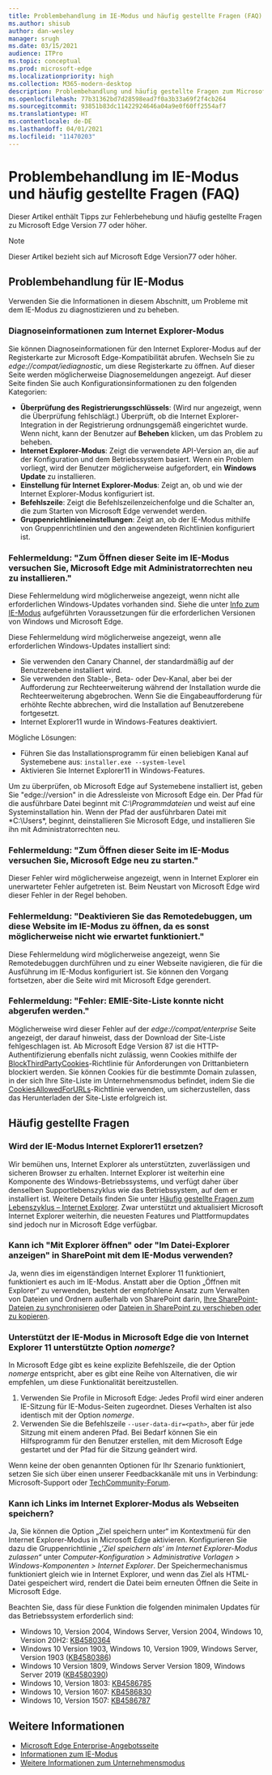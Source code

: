 ```yaml
---
title: Problembehandlung im IE-Modus und häufig gestellte Fragen (FAQ)
ms.author: shisub
author: dan-wesley
manager: srugh
ms.date: 03/15/2021
audience: ITPro
ms.topic: conceptual
ms.prod: microsoft-edge
ms.localizationpriority: high
ms.collection: M365-modern-desktop
description: Problembehandlung und häufig gestellte Fragen zum Microsoft Edge Internet Explorer-Modus
ms.openlocfilehash: 77b31362bd7d28598ead7f0a3b33a69f2f4cb264
ms.sourcegitcommit: 93851b83dc11422924646a04a9e0f60ff2554af7
ms.translationtype: HT
ms.contentlocale: de-DE
ms.lasthandoff: 04/01/2021
ms.locfileid: "11470203"
---
```

# <a name="ie-mode-troubleshooting-and-faq"></a>Problembehandlung im IE-Modus und häufig gestellte Fragen (FAQ)

Dieser Artikel enthält Tipps zur Fehlerbehebung und häufig gestellte Fragen zu Microsoft Edge Version 77 oder höher.

> [!NOTE]
> Dieser Artikel bezieht sich auf Microsoft Edge Version77 oder höher.


## <a name="troubleshoot-ie-mode"></a>Problembehandlung für IE-Modus

Verwenden Sie die Informationen in diesem Abschnitt, um Probleme mit dem IE-Modus zu diagnostizieren und zu beheben.

### <a name="internet-explorer-mode-diagnostic-information"></a>Diagnoseinformationen zum Internet Explorer-Modus

Sie können Diagnoseinformationen für den Internet Explorer-Modus auf der Registerkarte zur Microsoft Edge-Kompatibilität abrufen. Wechseln Sie zu *edge://compat/iediagnostic*, um diese Registerkarte zu öffnen. Auf dieser Seite werden möglicherweise Diagnosemeldungen angezeigt. Auf dieser Seite finden Sie auch Konfigurationsinformationen zu den folgenden Kategorien:

- **Überprüfung des Registrierungsschlüssels**: (Wird nur angezeigt, wenn die Überprüfung fehlschlägt.) Überprüft, ob die Internet Explorer-Integration in der Registrierung ordnungsgemäß eingerichtet wurde. Wenn nicht, kann der Benutzer auf **Beheben** klicken, um das Problem zu beheben.
- **Internet Explorer-Modus**: Zeigt die verwendete API-Version an, die auf der Konfiguration und dem Betriebssystem basiert. Wenn ein Problem vorliegt, wird der Benutzer möglicherweise aufgefordert, ein **Windows Update** zu installieren.
- **Einstellung für Internet Explorer-Modus**: Zeigt an, ob und wie der Internet Explorer-Modus konfiguriert ist.
- **Befehlszeile**: Zeigt die Befehlszeilenzeichenfolge und die Schalter an, die zum Starten von Microsoft Edge verwendet werden.
- **Gruppenrichtlinieneinstellungen**: Zeigt an, ob der IE-Modus mithilfe von Gruppenrichtlinien und den angewendeten Richtlinien konfiguriert ist.

### <a name="error-message-to-open-this-page-in-internet-explorer-mode-reinstall-microsoft-edge-with-administrator-privileges"></a>Fehlermeldung: "Zum Öffnen dieser Seite im IE-Modus versuchen Sie, Microsoft Edge mit Administratorrechten neu zu installieren."

Diese Fehlermeldung wird möglicherweise angezeigt, wenn nicht alle erforderlichen Windows-Updates vorhanden sind. Siehe die unter [Info zum IE-Modus](./edge-ie-mode.md) aufgeführten Voraussetzungen für die erforderlichen Versionen von Windows und Microsoft Edge.

Diese Fehlermeldung wird möglicherweise angezeigt, wenn alle erforderlichen Windows-Updates installiert sind:

- Sie verwenden den Canary Channel, der standardmäßig auf der Benutzerebene installiert wird.
- Sie verwenden den Stable-, Beta- oder Dev-Kanal, aber bei der Aufforderung zur Rechteerweiterung während der Installation wurde die Rechteerweiterung abgebrochen. Wenn Sie die Eingabeaufforderung für erhöhte Rechte abbrechen, wird die Installation auf Benutzerebene fortgesetzt.
- Internet Explorer11 wurde in Windows-Features deaktiviert.

Mögliche Lösungen:

- Führen Sie das Installationsprogramm für einen beliebigen Kanal auf Systemebene aus: `installer.exe --system-level`
- Aktivieren Sie Internet Explorer11 in Windows-Features.

Um zu überprüfen, ob Microsoft Edge auf Systemebene installiert ist, geben Sie "edge://version" in die Adressleiste von Microsoft Edge ein. Der Pfad für die ausführbare Datei beginnt mit *C:\Programmdateien* und weist auf eine Systeminstallation hin. Wenn der Pfad der ausführbaren Datei mit *C:\Users\*, beginnt, deinstallieren Sie Microsoft Edge, und installieren Sie ihn mit Administratorrechten neu.

### <a name="error-message-to-open-this-page-in-ie-mode-try-restarting-microsoft-edge"></a>Fehlermeldung: "Zum Öffnen dieser Seite im IE-Modus versuchen Sie, Microsoft Edge neu zu starten."

Dieser Fehler wird möglicherweise angezeigt, wenn in Internet Explorer ein unerwarteter Fehler aufgetreten ist. Beim Neustart von Microsoft Edge wird dieser Fehler in der Regel behoben.

### <a name="error-message-turn-off-remote-debugging-to-open-this-site-in-ie-mode-otherwise-it-might-not-work-as-expected"></a>Fehlermeldung: "Deaktivieren Sie das Remotedebuggen, um diese Website im IE-Modus zu öffnen, da es sonst möglicherweise nicht wie erwartet funktioniert."

Diese Fehlermeldung wird möglicherweise angezeigt, wenn Sie Remotedebuggen durchführen und zu einer Webseite navigieren, die für die Ausführung im IE-Modus konfiguriert ist. Sie können den Vorgang fortsetzen, aber die Seite wird mit Microsoft Edge gerendert.

### <a name="error-message-error-could-not-retrieve-emie-site-list"></a>Fehlermeldung: "Fehler: EMIE-Site-Liste konnte nicht abgerufen werden."

Möglicherweise wird dieser Fehler auf der *edge://compat/enterprise* Seite angezeigt, der darauf hinweist, dass der Download der Site-Liste fehlgeschlagen ist. Ab Microsoft Edge Version 87 ist die HTTP-Authentifizierung ebenfalls nicht zulässig, wenn Cookies mithilfe der [BlockThirdPartyCookies](./microsoft-edge-policies.md#blockthirdpartycookies)-Richtlinie für Anforderungen von Drittanbietern blockiert werden. Sie können Cookies für die bestimmte Domain zulassen, in der sich Ihre Site-Liste im Unternehmensmodus befindet, indem Sie die [CookiesAllowedForURLs](./microsoft-edge-policies.md#cookiesallowedforurls)-Richtlinie verwenden, um sicherzustellen, dass das Herunterladen der Site-Liste erfolgreich ist.

## <a name="frequently-asked-questions"></a>Häufig gestellte Fragen

### <a name="will-ie-mode-replace-internet-explorer-11"></a>Wird der IE-Modus Internet Explorer11 ersetzen?

Wir bemühen uns, Internet Explorer als unterstützten, zuverlässigen und sicheren Browser zu erhalten. Internet Explorer ist weiterhin eine Komponente des Windows-Betriebssystems, und verfügt daher über denselben Supportlebenszyklus wie das Betriebssystem, auf dem er installiert ist. Weitere Details finden Sie unter [Häufig gestellte Fragen zum Lebenszyklus – Internet Explorer](https://support.microsoft.com/help/17454/). Zwar unterstützt und aktualisiert Microsoft Internet Explorer weiterhin, die neuesten Features und Plattformupdates sind jedoch nur in Microsoft Edge verfügbar.

### <a name="can-i-use-open-with-explorer-or-view-in-file-explorer-in-sharepoint-with-ie-mode"></a>Kann ich "Mit Explorer öffnen" oder "Im Datei-Explorer anzeigen" in SharePoint mit dem IE-Modus verwenden?

Ja, wenn dies im eigenständigen Internet Explorer 11 funktioniert, funktioniert es auch im IE-Modus. Anstatt aber die Option „Öffnen mit Explorer“ zu verwenden, besteht der empfohlene Ansatz zum Verwalten von Dateien und Ordnern außerhalb von SharePoint darin, [Ihre SharePoint-Dateien zu synchronisieren](https://support.office.com/en-us/article/sync-sharepoint-files-with-the-onedrive-sync-app-6de9ede8-5b6e-4503-80b2-6190f3354a88) oder [Dateien in SharePoint zu verschieben oder zu kopieren](https://support.office.com/en-us/article/move-or-copy-files-in-sharepoint-00e2f483-4df3-46be-a861-1f5f0c1a87bc).

### <a name="does-ie-mode-on-microsoft-edge-support-the-nomerge-option-that-was-supported-in-internet-explorer-11"></a>Unterstützt der IE-Modus in Microsoft Edge die von Internet Explorer 11 unterstützte Option *nomerge*?

In Microsoft Edge gibt es keine explizite Befehlszeile, die der Option *nomerge* entspricht, aber es gibt eine Reihe von Alternativen, die wir empfehlen, um diese Funktionalität bereitzustellen.

1. Verwenden Sie Profile in Microsoft Edge: Jedes Profil wird einer anderen IE-Sitzung für IE-Modus-Seiten zugeordnet. Dieses Verhalten ist also identisch mit der Option *nomerge*.
2. Verwenden Sie die Befehlszeile `--user-data-dir=<path>`, aber für jede Sitzung mit einem anderen Pfad. Bei Bedarf können Sie ein Hilfsprogramm für den Benutzer erstellen, mit dem Microsoft Edge gestartet und der Pfad für die Sitzung geändert wird.

Wenn keine der oben genannten Optionen für Ihr Szenario funktioniert, setzen Sie sich über einen unserer Feedbackkanäle mit uns in Verbindung: Microsoft-Support oder [TechCommunity-Forum](https://techcommunity.microsoft.com/t5/enterprise/bd-p/EdgeInsiderEnterprise).

### <a name="can-i-save-links-as-webpages-in-internet-explorer-mode"></a>Kann ich Links im Internet Explorer-Modus als Webseiten speichern?

Ja, Sie können die Option „Ziel speichern unter“ im Kontextmenü für den Internet Explorer-Modus in Microsoft Edge aktivieren. Konfigurieren Sie dazu die Gruppenrichtlinie *„‘Ziel speichern als‘ im Internet Explorer-Modus zulassen“* unter *Computer-Konfiguration > Administrative Vorlagen > Windows-Komponenten > Internet Explorer*.
Der Speichermechanismus funktioniert gleich wie in Internet Explorer, und wenn das Ziel als HTML-Datei gespeichert wird, rendert die Datei beim erneuten Öffnen die Seite in Microsoft Edge.
 
Beachten Sie, dass für diese Funktion die folgenden minimalen Updates für das Betriebssystem erforderlich sind:
- Windows 10, Version 2004, Windows Server, Version 2004, Windows 10, Version 20H2: [KB4580364](https://support.microsoft.com/help/4580364/windows-10-update-kb4580364)
- Windows 10 Version 1903, Windows 10, Version 1909, Windows Server, Version 1903 ([KB4580386](https://support.microsoft.com/help/4580386/windows-10-update-kb4580386))
- Windows 10 Version 1809, Windows Server Version 1809, Windows Server 2019 ([KB4580390](https://support.microsoft.com/help/4580390/windows-10-update-kb4580390))
- Windows 10, Version 1803: [KB4586785](https://support.microsoft.com/help/4586785/windows-10-update-kb4586785)
- Windows 10, Version 1607: [KB4586830](https://support.microsoft.com/help/4586830/windows-10-update-kb4586830)
- Windows 10, Version 1507: [KB4586787](https://support.microsoft.com/help/4586787/windows-10-update-kb4586787)


## <a name="see-also"></a>Weitere Informationen

- [Microsoft Edge Enterprise-Angebotsseite](https://aka.ms/EdgeEnterprise)
- [Informationen zum IE-Modus](./edge-ie-mode.md)
- [Weitere Informationen zum Unternehmensmodus](/internet-explorer/ie11-deploy-guide/enterprise-mode-overview-for-ie11)